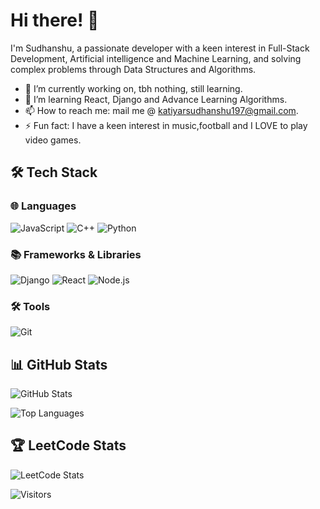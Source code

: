 # Hi there! 👋

I'm Sudhanshu, a passionate developer with a keen interest in Full-Stack Development, Artificial intelligence and Machine Learning, and solving complex problems through Data Structures and Algorithms.
- 🔭 I’m currently working on, tbh nothing, still learning.
- 🌱 I’m learning React, Django and Advance Learning Algorithms.
- 📫 How to reach me: mail me @ katiyarsudhanshu197@gmail.com.
- ⚡ Fun fact: I have a keen interest in music,football and I LOVE to play video games.

## 🛠 Tech Stack

### 🌐 Languages
![JavaScript](https://img.shields.io/badge/JavaScript-F7DF1E?style=for-the-badge&logo=javascript&logoColor=black)
![C++](https://img.shields.io/badge/C%2B%2B-00599C?style=for-the-badge&logo=c%2B%2B&logoColor=white)
![Python](https://img.shields.io/badge/Python-3776AB?style=for-the-badge&logo=python&logoColor=white)

### 📚 Frameworks & Libraries
![Django](https://img.shields.io/badge/Django-092E20?style=for-the-badge&logo=django&logoColor=white)
![React](https://img.shields.io/badge/React-20232A?style=for-the-badge&logo=react&logoColor=61DAFB)
![Node.js](https://img.shields.io/badge/Node.js-339933?style=for-the-badge&logo=nodedotjs&logoColor=white)

### 🛠 Tools
![Git](https://img.shields.io/badge/Git-F05032?style=for-the-badge&logo=git&logoColor=white)

## 📊 GitHub Stats
![GitHub Stats](https://github-readme-stats.vercel.app/api?username=luffy-957&show_icons=true&theme=radical)

![Top Languages](https://github-readme-stats.vercel.app/api/top-langs/?username=luffy-957&layout=compact&theme=radical)

## 🏆 LeetCode Stats
![LeetCode Stats](https://leetcard.jacoblin.cool/luffy_957?theme=dark&font=Source%20Code%20Pro)

![Visitors](https://visitor-badge.laobi.icu/badge?page_id=luffy-957.luffy-957)

<!--
**luffy-957/luffy-957** is a ✨ _special_ ✨ repository because its `README.md` (this file) appears on your GitHub profile.

Here are some ideas to get you started:

- 🔭 I’m currently working on ...
- 🌱 I’m currently learning ...
- 👯 I’m looking to collaborate on ...
- 🤔 I’m looking for help with ...
- 💬 Ask me about ...
- 📫 How to reach me: ...
- 😄 Pronouns: ...
- ⚡ Fun fact: ...
-->
